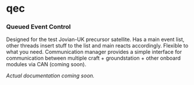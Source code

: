 # qec
### Queued Event Control
Designed for the test Jovian-UK precursor satellite. Has a main event list, other threads insert stuff to the list and main reacts accordingly. Flexible to what you need.
Communication manager provides a simple interface for communication between multiple craft + groundstation + other onboard modules via CAN (coming soon).

*Actual documentation coming soon.*
